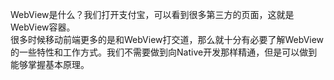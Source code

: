 WebView是什么？我们打开支付宝，可以看到很多第三方的页面，这就是WebView容器。     
很多时候移动前端更多的是和WebView打交道，那么就十分有必要了解WebView的一些特性和工作方式。我们不需要做到向Native开发那样精通，但是可以做到能够掌握基本原理。